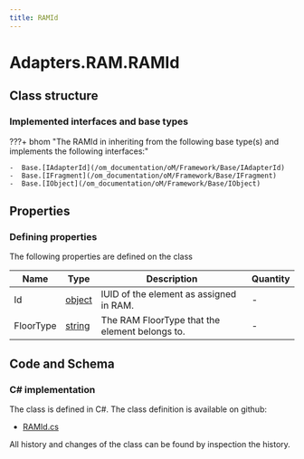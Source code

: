 ```yaml
---
title: RAMId
---
```


# Adapters.RAM.RAMId



## Class structure

### Implemented interfaces and base types

???+ bhom "The RAMId in inheriting from the following base type(s) and implements the following interfaces:"

    -  Base.[IAdapterId](/om_documentation/oM/Framework/Base/IAdapterId)
    -  Base.[IFragment](/om_documentation/oM/Framework/Base/IFragment)
    -  Base.[IObject](/om_documentation/oM/Framework/Base/IObject)


## Properties



### Defining properties

The following properties are defined on the class

| Name             | Type             | Description      | Quantity         |
|------------------|------------------|------------------|------------------|
| Id | [object](https://learn.microsoft.com/en-us/dotnet/api/System.Object?view=netstandard-2.0) | lUID of the element as assigned in RAM. | - |
| FloorType | [string](https://learn.microsoft.com/en-us/dotnet/api/System.String?view=netstandard-2.0) | The RAM FloorType that the element belongs to. | - |


## Code and Schema

### C# implementation

The class is defined in C#. The class definition is available on github:

- [RAMId.cs](https://github.com/BHoM/RAM_Toolkit/blob/develop/RAM_oM/Fragments/RAMId.cs)

All history and changes of the class can be found by inspection the history.
